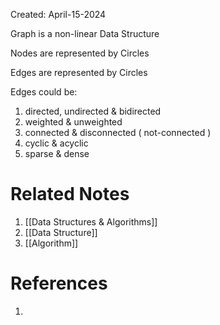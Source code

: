 Created: April-15-2024

Graph is a non-linear Data Structure

Nodes are represented by Circles

Edges are represented by Circles

Edges could be:

1. directed, undirected & bidirected
2. weighted & unweighted
3. connected & disconnected ( not-connected )
4. cyclic & acyclic
5. sparse & dense


# Related Notes

1. [[Data Structures & Algorithms]]
2. [[Data Structure]]
3. [[Algorithm]]
# References

1. 